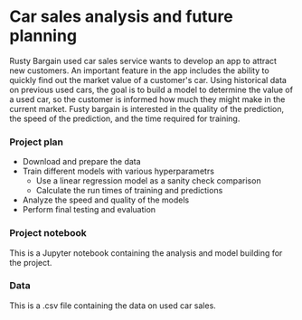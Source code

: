 # Car sales analysis and future planning

Rusty Bargain used car sales service wants to develop an app to attract new customers. An important feature in the app includes the ability to quickly find 
out the market value of a customer's car. Using historical data on previous used cars, the goal is to build a model to determine the value of a used car, 
so the customer is informed how much they might make in the current market. Fusty bargain is interested in the quality of the prediction, the speed of the 
prediction, and the time required for training.

### Project plan

- Download and prepare the data
- Train different models with various hyperparametrs
  - Use a linear regression model as a sanity check comparison
  - Calculate the run times of training and predictions
- Analyze the speed and quality of the models
- Perform final testing and evaluation

### Project notebook
This is a Jupyter notebook containing the analysis and model building for the project.



### Data
This is a .csv file containing the data on used car sales.

